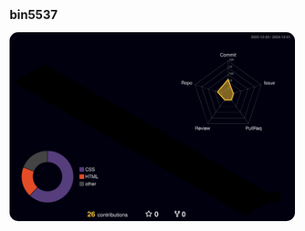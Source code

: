 ## bin5537

<img style="border-radius: 15px;" src="./profile-3d-contrib/profile-night-rainbow.svg" alt="Profile Image" width="500">
